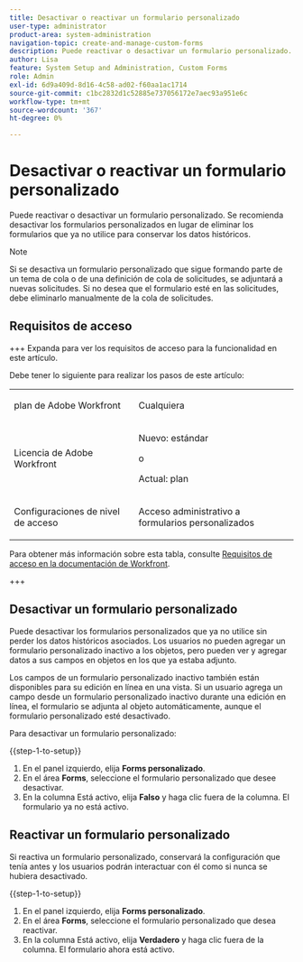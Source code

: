 ```yaml
---
title: Desactivar o reactivar un formulario personalizado
user-type: administrator
product-area: system-administration
navigation-topic: create-and-manage-custom-forms
description: Puede reactivar o desactivar un formulario personalizado. Se recomienda desactivar los formularios personalizados en lugar de eliminar los formularios que ya no utilice para conservar los datos históricos.
author: Lisa
feature: System Setup and Administration, Custom Forms
role: Admin
exl-id: 6d9a409d-8d16-4c58-ad02-f60aa1ac1714
source-git-commit: c1bc2832d1c52885e737056172e7aec93a951e6c
workflow-type: tm+mt
source-wordcount: '367'
ht-degree: 0%

---
```


# Desactivar o reactivar un formulario personalizado

Puede reactivar o desactivar un formulario personalizado. Se recomienda desactivar los formularios personalizados en lugar de eliminar los formularios que ya no utilice para conservar los datos históricos.

>[!NOTE]
>
>Si se desactiva un formulario personalizado que sigue formando parte de un tema de cola o de una definición de cola de solicitudes, se adjuntará a nuevas solicitudes. Si no desea que el formulario esté en las solicitudes, debe eliminarlo manualmente de la cola de solicitudes.

## Requisitos de acceso

+++ Expanda para ver los requisitos de acceso para la funcionalidad en este artículo.

Debe tener lo siguiente para realizar los pasos de este artículo:

<table style="table-layout:auto"> 
 <col> 
 <col> 
 <tbody> 
  <tr data-mc-conditions=""> 
   <td role="rowheader"> <p>plan de Adobe Workfront</p> </td> 
   <td>Cualquiera</td> 
  </tr> 
  <tr> 
   <td role="rowheader">Licencia de Adobe Workfront</td> 
   <td>
   <p>Nuevo: estándar</p>
   <p>o</p>
   <p>Actual: plan</p></td> 
  </tr> 
  <tr data-mc-conditions=""> 
   <td role="rowheader">Configuraciones de nivel de acceso</td> 
   <td> <p>Acceso administrativo a formularios personalizados</p></td> 
  </tr>  
 </tbody> 
</table>

Para obtener más información sobre esta tabla, consulte [Requisitos de acceso en la documentación de Workfront](/help/quicksilver/administration-and-setup/add-users/access-levels-and-object-permissions/access-level-requirements-in-documentation.md).

+++

## Desactivar un formulario personalizado

Puede desactivar los formularios personalizados que ya no utilice sin perder los datos históricos asociados. Los usuarios no pueden agregar un formulario personalizado inactivo a los objetos, pero pueden ver y agregar datos a sus campos en objetos en los que ya estaba adjunto.

Los campos de un formulario personalizado inactivo también están disponibles para su edición en línea en una vista. Si un usuario agrega un campo desde un formulario personalizado inactivo durante una edición en línea, el formulario se adjunta al objeto automáticamente, aunque el formulario personalizado esté desactivado.

Para desactivar un formulario personalizado:

{{step-1-to-setup}}

1. En el panel izquierdo, elija **Forms personalizado**.
1. En el área **Forms**, seleccione el formulario personalizado que desee desactivar.
1. En la columna Está activo, elija **Falso** y haga clic fuera de la columna. El formulario ya no está activo.

## Reactivar un formulario personalizado

Si reactiva un formulario personalizado, conservará la configuración que tenía antes y los usuarios podrán interactuar con él como si nunca se hubiera desactivado.

{{step-1-to-setup}}

1. En el panel izquierdo, elija **Forms personalizado**.
1. En el área **Forms**, seleccione el formulario personalizado que desea reactivar.
1. En la columna Está activo, elija **Verdadero** y haga clic fuera de la columna. El formulario ahora está activo.
